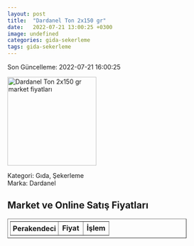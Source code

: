 ```yaml
---
layout: post
title:  "Dardanel Ton 2x150 gr"
date:   2022-07-21 13:00:25 +0300
image: undefined
categories: gida-sekerleme
tags: gida-sekerleme
---
```


Son Güncelleme: 2022-07-21 16:00:25

<img src="undefined" width="200" alt="Dardanel Ton 2x150 gr market fiyatları" />

Kategori: Gıda, Şekerleme
<br />
Marka: Dardanel

<h2>Market ve Online Satış Fiyatları</h2>

<table border="1" style="padding: 5px;width:80%;">
  <tr>
    <td style="padding: 5px;"><strong>Perakendeci</strong></td>
    <td><strong>Fiyat</strong></td>
    <td><strong>İşlem</strong></td>
  </tr>
  
</table>
